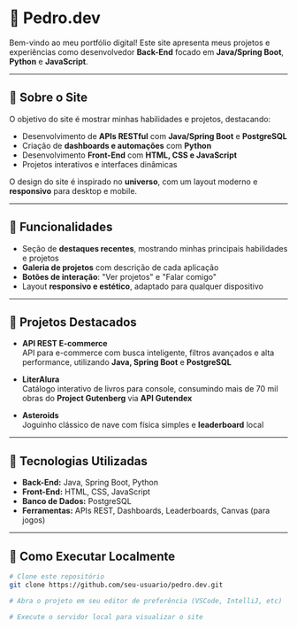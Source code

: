 # 🌌 Pedro.dev

Bem-vindo ao meu portfólio digital! Este site apresenta meus projetos e experiências como desenvolvedor **Back-End** focado em **Java/Spring Boot**, **Python** e **JavaScript**.

---

## 🔹 Sobre o Site

O objetivo do site é mostrar minhas habilidades e projetos, destacando:

- Desenvolvimento de **APIs RESTful** com **Java/Spring Boot** e **PostgreSQL**  
- Criação de **dashboards e automações** com **Python**  
- Desenvolvimento **Front-End** com **HTML, CSS e JavaScript**  
- Projetos interativos e interfaces dinâmicas  

O design do site é inspirado no **universo**, com um layout moderno e **responsivo** para desktop e mobile.

---

## 🔹 Funcionalidades

- Seção de **destaques recentes**, mostrando minhas principais habilidades e projetos  
- **Galeria de projetos** com descrição de cada aplicação  
- **Botões de interação**: "Ver projetos" e "Falar comigo"  
- Layout **responsivo e estético**, adaptado para qualquer dispositivo

---

## 🔹 Projetos Destacados

- **API REST E-commerce**  
  API para e-commerce com busca inteligente, filtros avançados e alta performance, utilizando **Java, Spring Boot** e **PostgreSQL**

- **LiterAlura**  
  Catálogo interativo de livros para console, consumindo mais de 70 mil obras do **Project Gutenberg** via **API Gutendex**

- **Asteroids**  
  Joguinho clássico de nave com física simples e **leaderboard** local

---

## 🔹 Tecnologias Utilizadas

- **Back-End:** Java, Spring Boot, Python  
- **Front-End:** HTML, CSS, JavaScript  
- **Banco de Dados:** PostgreSQL  
- **Ferramentas:** APIs REST, Dashboards, Leaderboards, Canvas (para jogos)

---

## 🔹 Como Executar Localmente

```bash
# Clone este repositório
git clone https://github.com/seu-usuario/pedro.dev.git

# Abra o projeto em seu editor de preferência (VSCode, IntelliJ, etc)

# Execute o servidor local para visualizar o site
